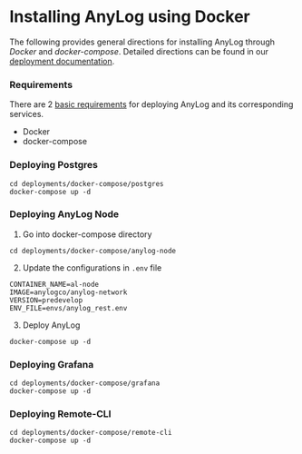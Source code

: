 # Installing AnyLog using Docker 

The following provides general directions for installing AnyLog through _Docker_ and _docker-compose_. Detailed directions
can be found in our [deployment documentation](https://github.com/AnyLog-co/documentation/tree/os-dev/deployments). 

### Requirements 
There are 2 [basic requirements](https://github.com/AnyLog-co/documentation/blob/os-dev/deployments/Docker/Prerequisites.md) 
for deploying AnyLog and its corresponding services.
* Docker
* docker-compose 

### Deploying Postgres
```shell
cd deployments/docker-compose/postgres 
docker-compose up -d 
```

### Deploying AnyLog Node
1. Go into docker-compose directory
```shell
cd deployments/docker-compose/anylog-node
```

2. Update the configurations in `.env` file
```dotenv
CONTAINER_NAME=al-node
IMAGE=anylogco/anylog-network
VERSION=predevelop
ENV_FILE=envs/anylog_rest.env
```

3. Deploy AnyLog 
```shell
docker-compose up -d 
```

### Deploying Grafana 
```shell
cd deployments/docker-compose/grafana 
docker-compose up -d
```

### Deploying Remote-CLI
```shell
cd deployments/docker-compose/remote-cli 
docker-compose up -d
```